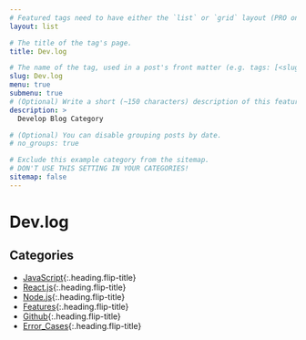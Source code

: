 ```yaml
---
# Featured tags need to have either the `list` or `grid` layout (PRO only).
layout: list

# The title of the tag's page.
title: Dev.log

# The name of the tag, used in a post's front matter (e.g. tags: [<slug>]).
slug: Dev.log
menu: true
submenu: true
# (Optional) Write a short (~150 characters) description of this featured tag.
description: >
  Develop Blog Category

# (Optional) You can disable grouping posts by date.
# no_groups: true

# Exclude this example category from the sitemap.
# DON'T USE THIS SETTING IN YOUR CATEGORIES!
sitemap: false
---
```


# Dev.log

## Categories

- [JavaScript]{:.heading.flip-title}
- [React.js]{:.heading.flip-title}
- [Node.js]{:.heading.flip-title}
- [Features]{:.heading.flip-title}
- [Github]{:.heading.flip-title}
- [Error_Cases]{:.heading.flip-title}

[javascript]: /javascript/
[react.js]: /react/
[node.js]: /node/
[features]: /features/
[github]: /github/
[error_cases]: /errorcases/
